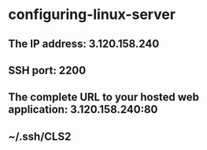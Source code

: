# configuring-linux-server
## The IP address: 3.120.158.240
## SSH port: 2200
## The complete URL to your hosted web application: 3.120.158.240:80
## ~/.ssh/CLS2
